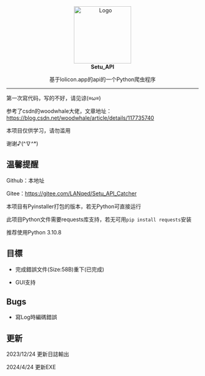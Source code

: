 <div align="center">
  <a href="https://github.com/longhorn233/Setu_API">
    <img src="https://www.freeimg.cn/i/2023/12/27/658bd864088f6.jpg" alt="Logo" width="150" height="150">
  </a>
  <br/>
<b>
	Setu_API
</b>

基于lolicon.app的api的一个Python爬虫程序
</div>

---

第一次寫代码，写的不好，请见谅(≡ω≡)

参考了csdn的woodwhale大佬，文章地址：https://blog.csdn.net/woodwhale/article/details/117735740

本项目仅供学习，请勿滥用

谢谢♪(^∇^*)

## 温馨提醒

Github：本地址

Gitee：https://gitee.com/LANqed/Setu_API_Catcher

本项目有Pyinstaller打包的版本，若无Python可直接运行

此项目Python文件需要requests库支持，若无可用`pip install requests`安装

推荐使用Python 3.10.8

## 目標

* 完成錯誤文件(Size:58B)重下(已完成)

* GUI支持

## Bugs

* 寫Log時編碼錯誤

## 更新

2023/12/24 更新日誌輸出

2024/4/24 更新EXE


